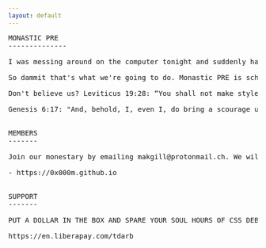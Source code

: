 ```yaml
---
layout: default
---
```


<pre class="col">
MONASTIC PRE
--------------

I was messing around on the computer tonight and suddenly had the idea to start a web design cult. But how to distinguish this cult from the other web design cults out there online? 1mb Club, 512kb Club, 250kb Club, XHMTL Luddites, and most recently the No CSS Club. I know! I'll be more radical than they are. Unfortunately, the most radical of them doesn't give me much left to work with except preformatted tags.

So dammit that's what we're going to do. Monastic PRE is schismatic sect of the minimal web that thinks all other sects are cowardly compromisers and LARPERS probably controlled by Satan who only pretend to want a RETVRN to the golden age of the web. We teach that plain, completely unstyled TEXT is biblical and next to godliness, and that any comrpromise on this can only lead to an ever escalating cycle of web bloat.

Don't believe us? Leviticus 19:28: “You shall not make styles on your website...” Hithero mistranlated from the Hebrew as a prohibition against tattoos. 

Genesis 6:17: "And, behold, I, even I, do bring a scourage upon the internet, to destroy all websites which have HTML markup, styles and CSS...[and] every thing that [is] in on the web shall die."


MEMBERS
-------

Join our monestary by emailing makgill@protonmail.ch. We will list you as a member. Be be warned. Strict compliance must be observed. If the bulk of your website is not plain preformatted text, we will delist you.

- https://0x000m.github.io


SUPPORT
-------

PUT A DOLLAR IN THE BOX AND SPARE YOUR SOUL HOURS OF CSS DEBUG PURGATORY.

https://en.liberapay.com/tdarb
